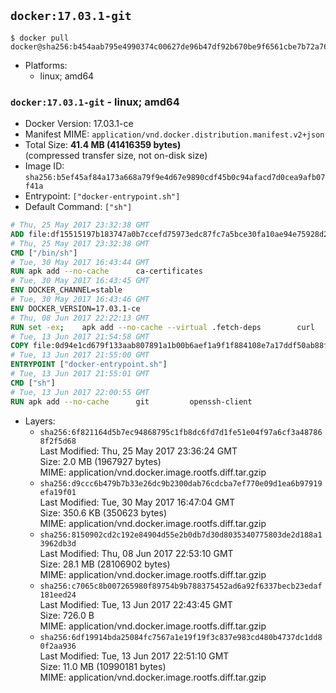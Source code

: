 ## `docker:17.03.1-git`

```console
$ docker pull docker@sha256:b454aab795e4990374c00627de96b47df92b670be9f6561cbe7b72a76af7d915
```

-	Platforms:
	-	linux; amd64

### `docker:17.03.1-git` - linux; amd64

-	Docker Version: 17.03.1-ce
-	Manifest MIME: `application/vnd.docker.distribution.manifest.v2+json`
-	Total Size: **41.4 MB (41416359 bytes)**  
	(compressed transfer size, not on-disk size)
-	Image ID: `sha256:b5ef45af84a173a668a79f9e4d67e9890cdf45b0c94afacd7d0cea9afb07f41a`
-	Entrypoint: `["docker-entrypoint.sh"]`
-	Default Command: `["sh"]`

```dockerfile
# Thu, 25 May 2017 23:32:38 GMT
ADD file:df15515197b183747a0b7ccefd75973edc87fc7a5bce30fa10ae94e75928d25c in / 
# Thu, 25 May 2017 23:32:38 GMT
CMD ["/bin/sh"]
# Tue, 30 May 2017 16:43:44 GMT
RUN apk add --no-cache 		ca-certificates
# Tue, 30 May 2017 16:43:45 GMT
ENV DOCKER_CHANNEL=stable
# Tue, 30 May 2017 16:43:46 GMT
ENV DOCKER_VERSION=17.03.1-ce
# Thu, 08 Jun 2017 22:22:13 GMT
RUN set -ex; 	apk add --no-cache --virtual .fetch-deps 		curl 		tar 	; 		apkArch="$(apk --print-arch)"; 	case "$apkArch" in 		x86_64) dockerArch='x86_64' ;; 		*) echo >&2 "error: unsupported architecture ($apkArch)"; exit 1 ;;	esac; 		if ! curl -fL -o docker.tgz "https://download.docker.com/linux/static/${DOCKER_CHANNEL}/${dockerArch}/docker-${DOCKER_VERSION}-${dockerArch}.tgz"; then 		if ! curl -fL -o docker.tgz "https://download.docker.com/linux/static/${DOCKER_CHANNEL}/${dockerArch}/docker-${DOCKER_VERSION}.tgz"; then 			echo >&2 "error: failed to download 'docker-${DOCKER_VERSION}' from '${DOCKER_CHANNEL}' for '${dockerArch}'"; 			exit 1; 		fi; 	fi; 		tar --extract 		--file docker.tgz 		--strip-components 1 		--directory /usr/local/bin/ 	; 	rm docker.tgz; 		apk del .fetch-deps; 		dockerd -v; 	docker -v
# Tue, 13 Jun 2017 21:54:58 GMT
COPY file:0d94e1cd679f133aab807891a1b00b6aef1a9f1f884108e7a17ddf50ab88f1fb in /usr/local/bin/ 
# Tue, 13 Jun 2017 21:55:00 GMT
ENTRYPOINT ["docker-entrypoint.sh"]
# Tue, 13 Jun 2017 21:55:01 GMT
CMD ["sh"]
# Tue, 13 Jun 2017 22:00:55 GMT
RUN apk add --no-cache 		git 		openssh-client
```

-	Layers:
	-	`sha256:6f821164d5b7ec94868795c1fb8dc6fd7d1fe51e04f97a6cf3a487868f2f5d68`  
		Last Modified: Thu, 25 May 2017 23:36:24 GMT  
		Size: 2.0 MB (1967927 bytes)  
		MIME: application/vnd.docker.image.rootfs.diff.tar.gzip
	-	`sha256:d9ccc6b479b7b33e26dc9b2300dab76cdcba7ef770e09d1ea6b97919efa19f01`  
		Last Modified: Tue, 30 May 2017 16:47:04 GMT  
		Size: 350.6 KB (350623 bytes)  
		MIME: application/vnd.docker.image.rootfs.diff.tar.gzip
	-	`sha256:8150902cd2c192e84904d55e2b0db7d30d8035340775803de2d188a13962db3d`  
		Last Modified: Thu, 08 Jun 2017 22:53:10 GMT  
		Size: 28.1 MB (28106902 bytes)  
		MIME: application/vnd.docker.image.rootfs.diff.tar.gzip
	-	`sha256:c7065c8b007265980f89754b9b788375452ad6a92f6337becb23edaf181eed24`  
		Last Modified: Tue, 13 Jun 2017 22:43:45 GMT  
		Size: 726.0 B  
		MIME: application/vnd.docker.image.rootfs.diff.tar.gzip
	-	`sha256:6df19914bda25084fc7567a1e19f19f3c837e983cd480b4737dc1dd80f2aa936`  
		Last Modified: Tue, 13 Jun 2017 22:51:10 GMT  
		Size: 11.0 MB (10990181 bytes)  
		MIME: application/vnd.docker.image.rootfs.diff.tar.gzip
